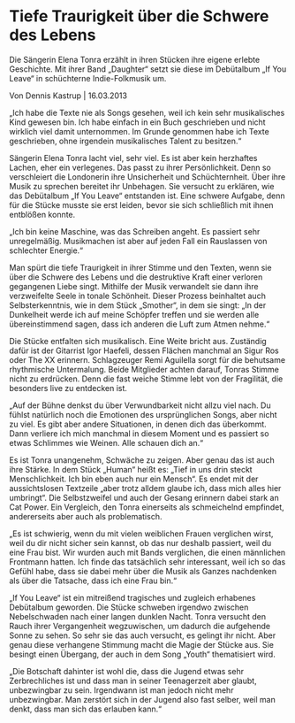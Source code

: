 # Tiefe Traurigkeit über die Schwere des Lebens

Die Sängerin Elena Tonra erzählt in ihren Stücken ihre eigene erlebte Geschichte. Mit ihrer Band „Daughter“ setzt sie diese im Debütalbum „If You Leave“ in schüchterne Indie-Folkmusik um.

Von Dennis Kastrup | 16.03.2013

„Ich habe die Texte nie als Songs gesehen, weil ich kein sehr musikalisches Kind gewesen bin. Ich habe einfach in ein Buch geschrieben und nicht wirklich viel damit unternommen. Im Grunde genommen habe ich Texte geschrieben, ohne irgendein musikalisches Talent zu besitzen.“

Sängerin Elena Tonra lacht viel, sehr viel. Es ist aber kein herzhaftes Lachen, eher ein verlegenes. Das passt zu ihrer Persönlichkeit. Denn so verschleiert die Londonerin ihre Unsicherheit und Schüchternheit. Über ihre Musik zu sprechen bereitet ihr Unbehagen. Sie versucht zu erklären, wie das Debütalbum „If You Leave“ entstanden ist. Eine schwere Aufgabe, denn für die Stücke musste sie erst leiden, bevor sie sich schließlich mit ihnen entblößen konnte.

„Ich bin keine Maschine, was das Schreiben angeht. Es passiert sehr unregelmäßig. Musikmachen ist aber auf jeden Fall ein Rauslassen von schlechter Energie.“

Man spürt die tiefe Traurigkeit in ihrer Stimme und den Texten, wenn sie über die Schwere des Lebens und die destruktive Kraft einer verloren gegangenen Liebe singt. Mithilfe der Musik verwandelt sie dann ihre verzweifelte Seele in tonale Schönheit. Dieser Prozess beinhaltet auch Selbsterkenntnis, wie in dem Stück „Smother“, in dem sie singt: „In der Dunkelheit werde ich auf meine Schöpfer treffen und sie werden alle übereinstimmend sagen, dass ich anderen die Luft zum Atmen nehme.“

Die Stücke entfalten sich musikalisch. Eine Weite bricht aus. Zuständig dafür ist der Gitarrist Igor Haefeli, dessen Flächen manchmal an Sigur Ros oder The XX erinnern. Schlagzeuger Remi Aguilella sorgt für die behutsame rhythmische Untermalung. Beide Mitglieder achten darauf, Tonras Stimme nicht zu erdrücken. Denn die fast weiche Stimme lebt von der Fragilität, die besonders live zu entdecken ist.

„Auf der Bühne denkst du über Verwundbarkeit nicht allzu viel nach. Du fühlst natürlich noch die Emotionen des ursprünglichen Songs, aber nicht zu viel. Es gibt aber andere Situationen, in denen dich das überkommt. Dann verliere ich mich manchmal in diesem Moment und es passiert so etwas Schlimmes wie Weinen. Alle schauen dich an.“

Es ist Tonra unangenehm, Schwäche zu zeigen. Aber genau das ist auch ihre Stärke. In dem Stück „Human“ heißt es: „Tief in uns drin steckt Menschlichkeit. Ich bin eben auch nur ein Mensch“. Es endet mit der aussichtslosen Textzeile „aber trotz alldem glaube ich, dass mich alles hier umbringt“. Die Selbstzweifel und auch der Gesang erinnern dabei stark an Cat Power. Ein Vergleich, den Tonra einerseits als schmeichelnd empfindet, andererseits aber auch als problematisch.

„Es ist schwierig, wenn du mit vielen weiblichen Frauen verglichen wirst, weil du dir nicht sicher sein kannst, ob das nur deshalb passiert, weil du eine Frau bist. Wir wurden auch mit Bands verglichen, die einen männlichen Frontmann hatten. Ich finde das tatsächlich sehr interessant, weil ich so das Gefühl habe, dass sie dabei mehr über die Musik als Ganzes nachdenken als über die Tatsache, dass ich eine Frau bin.“

„If You Leave“ ist ein mitreißend tragisches und zugleich erhabenes Debütalbum geworden. Die Stücke schweben irgendwo zwischen Nebelschwaden nach einer langen dunklen Nacht. Tonra versucht den Rauch ihrer Vergangenheit wegzuwischen, um dadurch die aufgehende Sonne zu sehen. So sehr sie das auch versucht, es gelingt ihr nicht. Aber genau diese verhangene Stimmung macht die Magie der Stücke aus. Sie besingt einen Übergang, der auch in dem Song „Youth“ thematisiert wird.

„Die Botschaft dahinter ist wohl die, dass die Jugend etwas sehr Zerbrechliches ist und dass man in seiner Teenagerzeit aber glaubt, unbezwingbar zu sein. Irgendwann ist man jedoch nicht mehr unbezwingbar. Man zerstört sich in der Jugend also fast selber, weil man denkt, dass man sich das erlauben kann.“

